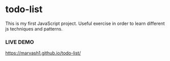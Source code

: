 # todo-list
This is my first JavaScript project. Useful exercise in order to learn different js techniques and patterns.

### LIVE DEMO
https://marvash1.github.io/todo-list/
